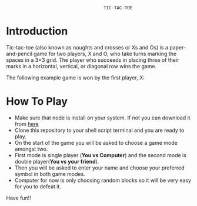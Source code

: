                                          TIC-TAC-TOE

# Introduction
Tic-tac-toe (also known as noughts and crosses or Xs and Os) is a paper-and-pencil game for two players, X and O, who take turns marking the spaces in a 3×3 grid. The player who succeeds in placing three of their marks in a horizontal, vertical, or diagonal row wins the game.

The following example game is won by the first player, X:


# How To Play
* Make sure that node is install on your system. If not you can download it from [here](https://nodejs.org/en/download/)
* Clone this repository to your shell script terminal and you are ready to play.
* On the start of the game you will be asked to choose a game mode amongst two.
* First mode is single player (**You vs Computer**) and the second mode is double player(**You vs your friend**).
* Then you will be asked to enter your name and choose your preferred symbol in both game modes.
* Computer for now is only choosing random blocks so it will be very easy for you to defeat it.

Have fun!! 
